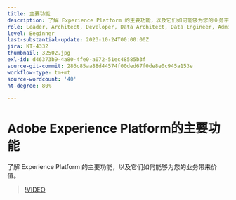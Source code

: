 ```yaml
---
title: 主要功能
description: 了解 Experience Platform 的主要功能，以及它们如何能够为您的业务带来价值。
role: Leader, Architect, Developer, Data Architect, Data Engineer, Admin, User
level: Beginner
last-substantial-update: 2023-10-24T00:00:00Z
jira: KT-4332
thumbnail: 32502.jpg
exl-id: d46373b9-4a80-4fe0-a072-51ec48585b3f
source-git-commit: 286c85aa88d44574f00ded67f0de8e0c945a153e
workflow-type: tm+mt
source-wordcount: '40'
ht-degree: 80%

---
```


# Adobe Experience Platform的主要功能

了解 Experience Platform 的主要功能，以及它们如何能够为您的业务带来价值。

>[!VIDEO](https://video.tv.adobe.com/v/3428513?learn=on&enablevpops&captions=chi_hans)

